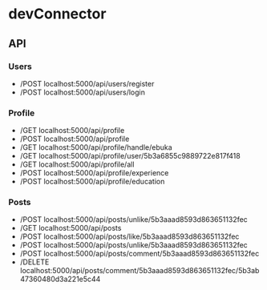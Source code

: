 # devConnector

## API

### Users
+ /POST localhost:5000/api/users/register
+ /POST localhost:5000/api/users/login

### Profile
+ /GET localhost:5000/api/profile
+ /POST localhost:5000/api/profile
+ /GET localhost:5000/api/profile/handle/ebuka
+ /GET localhost:5000/api/profile/user/5b3a6855c9889722e817f418
+ /GET localhost:5000/api/profile/all
+ /POST localhost:5000/api/profile/experience
+ /POST localhost:5000/api/profile/education

### Posts
+ /POST localhost:5000/api/posts/unlike/5b3aaad8593d863651132fec
+ /GET localhost:5000/api/posts
+ /POST localhost:5000/api/posts/like/5b3aaad8593d863651132fec
+ /POST localhost:5000/api/posts/unlike/5b3aaad8593d863651132fec
+ /POST localhost:5000/api/posts/comment/5b3aaad8593d863651132fec
+ /DELETE localhost:5000/api/posts/comment/5b3aaad8593d863651132fec/5b3ab47360480d3a221e5c44


